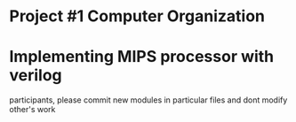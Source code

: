 # Project #1 Computer Organization 
# Implementing MIPS processor with verilog

participants, please commit new modules in particular files and dont modify other's work
